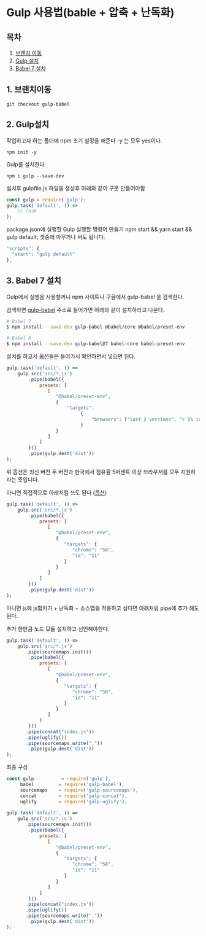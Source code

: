 # Gulp 사용법(bable + 압축 + 난독화)



## 목차 

1. [브랜치 이동](#1-브랜치이동)
2. [Gulp 설치](#2-gulp설치)
3. [Babel 7 설치](#3-babel-7-설치)



## 1. 브랜치이동

`git checkout gulp-babel`



## 2. Gulp설치

작업하고자 하는 폴더에 npm 초기 설정을 해준다 -y 는 모두 yes이다.

`npm init -y`

Gulp를 설치한다.

`npm i gulp --save-dev`

설치후 gulpfile.js 파일을 생성후 아래와 같이 구문 만들어야함 

```javascript
const gulp = require('gulp');
gulp.task('default', () =>
    // task 
);
```

package.json에 실행할 Gulp 실행할 명령어 만들기 npm start && yarn start && gulp default; 셋중에 아무거나 써도 됩니다.

```javascript
"scripts": {
  "start": "gulp default"
},
```



## 3. Babel 7 설치

Gulp에서 실행을 사용할꺼니 npm 사이트나 구글에서 gulp-babel 을 검색한다.

검색하면 [gulp-babel](https://www.npmjs.com/package/gulp-babel) 주소로 들어가면 아래와 같이 설치하라고 나온다.

```bash
# Babel 7
$ npm install --save-dev gulp-babel @babel/core @babel/preset-env

# Babel 6
$ npm install --save-dev gulp-babel@7 babel-core babel-preset-env
```

설치를 하고서 [옵션](https://babeljs.io/docs/en/options)들은 들어가서 확인하면서 넣으면 된다.

```javascript
gulp.task('default', () =>
    gulp.src('src/*.js')
        .pipe(babel({
            presets: [
               [
                  "@babel/preset-env",
                  {
                      "targets":
                           {
                               "browsers": ["last 2 versions", "> 5% in KR"]
                           }
                  }
               ]
            ]
        }))
        .pipe(gulp.dest('dist'))
);
```

위 옵션은 최신 버전 두 버전과 한국에서 점유율 5퍼센트 이상 브라우저를 모두 지원하라는 뜻입니다.

아니면 직접적으로 아래처럼 쓰도 된다 ([옵션](https://babeljs.io/docs/en/babel-preset-env/))

```javascript
gulp.task('default', () =>
    gulp.src('src/*.js')
        .pipe(babel({
            presets: [
               [
                  "@babel/preset-env",
                  {
                     "targets": {
                        "chrome": "58",
                        "ie": "11"
                     }
                  }
               ]
            ]
        }))       
        .pipe(gulp.dest('dist'))
);
```

아니면 js에 js합치기 + 난독화 + 소스맵을 적용하고 싶다면 아래처럼 pipe에 추가 해도 된다. 

추가 한만큼 노드 모듈 설치하고 선언해야한다.

```javascript
gulp.task('default', () =>
    gulp.src('src/*.js')
       .pipe(sourcemaps.init())
        .pipe(babel({
            presets: [
               [
                  "@babel/preset-env",
                  {
                     "targets": {
                        "chrome": "58",
                        "ie": "11"
                     }
                  }
               ]
            ]
        }))
       .pipe(concat("index.js"))
       .pipe(uglify())
       .pipe(sourcemaps.write("."))
        .pipe(gulp.dest('dist'))
);
```

최종 구성

```javascript
const gulp          = require('gulp'),
     babel         = require('gulp-babel'),
     sourcemaps    = require('gulp-sourcemaps'),
     concat        = require("gulp-concat"),
     uglify        = require('gulp-uglify');
 
gulp.task('default', () =>
    gulp.src('src/*.js')
       .pipe(sourcemaps.init())
        .pipe(babel({
            presets: [
               [
                  "@babel/preset-env",
                  {
                     "targets": {
                        "chrome": "58",
                        "ie": "11"
                     }
                  }
               ]
            ]
        }))
       .pipe(concat("index.js"))
       .pipe(uglify())
       .pipe(sourcemaps.write("."))
        .pipe(gulp.dest('dist'))
);
```